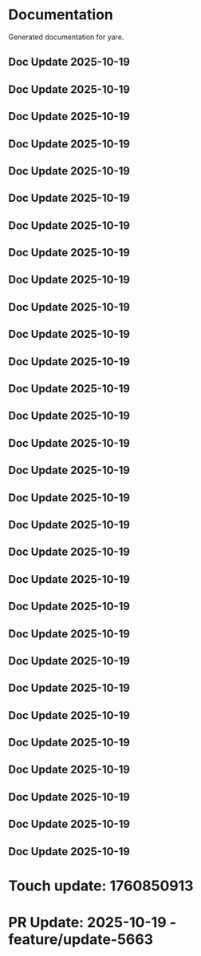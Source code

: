 # Documentation

Generated documentation for yare.

## Doc Update 2025-10-19

## Doc Update 2025-10-19

## Doc Update 2025-10-19

## Doc Update 2025-10-19

## Doc Update 2025-10-19

## Doc Update 2025-10-19

## Doc Update 2025-10-19

## Doc Update 2025-10-19

## Doc Update 2025-10-19

## Doc Update 2025-10-19

## Doc Update 2025-10-19

## Doc Update 2025-10-19

## Doc Update 2025-10-19

## Doc Update 2025-10-19

## Doc Update 2025-10-19

## Doc Update 2025-10-19

## Doc Update 2025-10-19

## Doc Update 2025-10-19

## Doc Update 2025-10-19

## Doc Update 2025-10-19

## Doc Update 2025-10-19

## Doc Update 2025-10-19

## Doc Update 2025-10-19

## Doc Update 2025-10-19

## Doc Update 2025-10-19

## Doc Update 2025-10-19

## Doc Update 2025-10-19

## Doc Update 2025-10-19

## Doc Update 2025-10-19

## Doc Update 2025-10-19

# Touch update: 1760850913

# PR Update: 2025-10-19 - feature/update-5663
